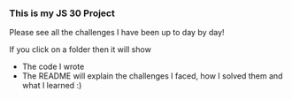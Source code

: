 ### This is my JS 30 Project

Please see all the challenges I have been up to day by day!

If you click on a folder then it will show 

- The code I wrote
- The README will explain the challenges I faced, how I solved them and what I learned :)